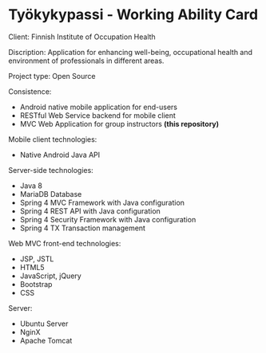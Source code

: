 # Työkykypassi - Working Ability Card

Client: Finnish Institute of Occupation Health

Discription: Application for enhancing well-being, occupational health and environment of professionals in different areas.

Project type: Open Source

Consistence:
   - Android native mobile application for end-users
   - RESTful Web Service backend for mobile client
   - MVC Web Application for group instructors **(this repository)**

Mobile client technologies:
   - Native Android Java API

Server-side technologies:
   - Java 8
   - MariaDB Database 
   - Spring 4 MVC Framework with Java configuration
   - Spring 4 REST API with Java configuration
   - Spring 4 Security Framework with Java configuration
   - Spring 4 TX Transaction management

Web MVC front-end technologies:
   - JSP, JSTL
   - HTML5
   - JavaScript, jQuery
   - Bootstrap
   - CSS

Server:
   - Ubuntu Server
   - NginX
   - Apache Tomcat
